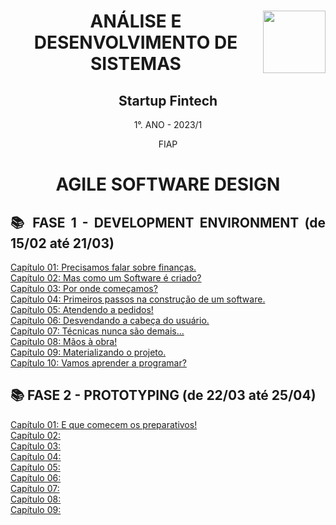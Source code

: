 <div align="center">
<a href="https://github.com/monicaquintal" target="_blank"><img align="right" height="100" src="https://cdn-icons-png.flaticon.com/512/1055/1055666.png" /></a>
<h1>ANÁLISE E DESENVOLVIMENTO DE SISTEMAS</h1>
<h2>Startup Fintech</h2>
<p>1°. ANO - 2023/1</p>
<p>FIAP</p>
</div>

<div align="center">
<h1>AGILE SOFTWARE DESIGN</h1>
</div>

<div align="justify">

<h2>📚 FASE 1 - DEVELOPMENT ENVIRONMENT (de 15/02 até 21/03)</h2>

[Capítulo 01: Precisamos falar sobre finanças.](./fase01/capitulo01.md)<br>
[Capítulo 02: Mas como um Software é criado?](./fase01/capitulo02.md)<br>
[Capítulo 03: Por onde começamos?](./fase01/capitulo03.md)<br>
[Capítulo 04: Primeiros passos na construção de um software.](./fase01/capitulo04.md)<br>
[Capítulo 05: Atendendo a pedidos!](./fase01/capitulo05.md)<br>
[Capítulo 06: Desvendando a cabeça do usuário.](./fase01/capitulo06.md)<br>
[Capítulo 07: Técnicas nunca são demais...](./fase01/capitulo07.md)<br>
[Capítulo 08: Mãos à obra!](./fase01/capitulo08.md)<br>
[Capítulo 09: Materializando o projeto.](./fase01/capitulo09.md)<br>
[Capítulo 10: Vamos aprender a programar?](./fase01/capitulo10.md)
</div>

<h2>📚 FASE 2 - PROTOTYPING (de 22/03 até 25/04)</h2>

[Capítulo 01: E que comecem os preparativos!](./fase02/capitulo01.md)<br>
[Capítulo 02: ]()<br>
[Capítulo 03: ]()<br>
[Capítulo 04: ]()<br>
[Capítulo 05: ]()<br>
[Capítulo 06: ]()<br>
[Capítulo 07: ]()<br>
[Capítulo 08: ]()<br>
[Capítulo 09: ]()<br>
</div>
